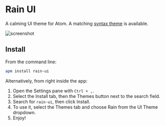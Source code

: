 # Rain UI

A calming UI theme for Atom. A matching [syntax theme](URL) is available.

![screenshot](https://dl.dropboxusercontent.com/u/3106750/github/rain-ui-screenshot.png)

## Install
From the command line:

```bash
apm install rain-ui
```

Alternatively, from right inside the app:

1. Open the Settings pane with `Ctrl + ,`.
2. Select the Install tab, then the Themes button next to the search field.
3. Search for `rain-ui`, then click Install.
4. To use it, select the Themes tab and choose Rain from the UI Theme dropdown.
5. Enjoy!
